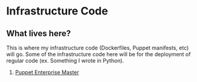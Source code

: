 # Infrastructure Code

## What lives here?

This is where my infrastructure code (Dockerfiles, Puppet manifests, etc) will go. Some of the infrastructure code here will be for the deployment of regular code (ex. Something I wrote in Python).

1. [Puppet Enterprise Master](https://github.com/greengooner/InfrastructureCode/tree/master/PEMaster)
 

